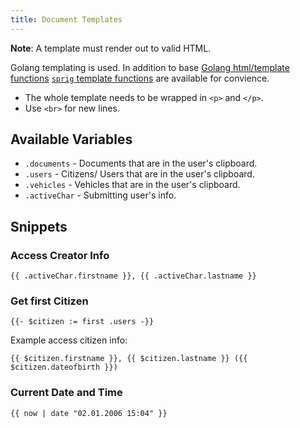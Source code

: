 ```yaml
---
title: Document Templates
---
```


**Note**: A template must render out to valid HTML.

Golang templating is used. In addition to base [Golang html/template functions](https://pkg.go.dev/html/template) [`sprig` template functions](https://masterminds.github.io/sprig/) are available for convience.

* The whole template needs to be wrapped in `<p>` and `</p>`.
* Use `<br>` for new lines.

## Available Variables

* `.documents` - Documents that are in the user's clipboard.
* `.users` - Citizens/ Users that are in the user's clipboard.
* `.vehicles` - Vehicles that are in the user's clipboard.
* `.activeChar` - Submitting user's info.

## Snippets

### Access Creator Info

```gotemplate
{{ .activeChar.firstname }}, {{ .activeChar.lastname }}
```

### Get first Citizen

```gotemplate
{{- $citizen := first .users -}}
```

Example access citizen info:

```gotemplate
{{ $citizen.firstname }}, {{ $citizen.lastname }} ({{ $citizen.dateofbirth }})
```

### Current Date and Time

```gotemplate
{{ now | date "02.01.2006 15:04" }}
```
